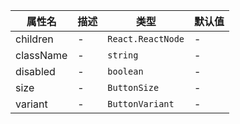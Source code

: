 | 属性名 | 描述 | 类型 | 默认值 |
| --- | --- | --- | --- |
| children | - | `React.ReactNode` | - |
| className | - | `string` | - |
| disabled | - | `boolean` | - |
| size | - | `ButtonSize` | - |
| variant | - | `ButtonVariant` | - |